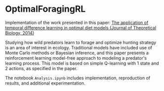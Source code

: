 # OptimalForagingRL
Implementation of the work presented in this paper: [The application of temporal difference learning in optimal diet models (Journal of Theoretical Biology, 2014)](https://www.sciencedirect.com/science/article/pii/S0022519313004189?via%3Dihub) 

Studying how wild predators learn to forage and optimize hunting strategy is an area of interest in ecology. Traditional models have included use of Monte Carlo methods or Bayesian inference, and this paper presents a reinforcement learning model-free approach to modeling a predator's learning process.
This model is based on simple Q-learning with 1 state and 2 actions, as specified in the paper. 

The notebook `Analysis.ipynb` includes implementation, reproduction of results, and additional experimentation.
